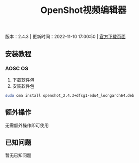 ﻿---
id: 142
title: OpenShot视频编辑器
toc: true
weight: 142
---

版本：2.4.3 | 更新时间：2022-11-10 17:00:50 | [官方下载页面](http://app.loongapps.cn/#/detail/142)

## 安装教程 

### AOSC OS 

1. 下载软件包
2. 安装软件包

```bash
sudo oma install openshot_2.4.3+dfsg1-edu4_loongarch64.deb
```

## 额外操作

无需额外操作即可使用

## 已知问题

暂无已知问题

